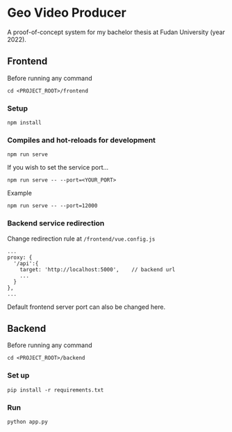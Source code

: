 # Geo Video Producer
A proof-of-concept system for my bachelor thesis at Fudan University (year 2022).

## Frontend

Before running any command
```
cd <PROJECT_ROOT>/frontend
```

### Setup
```
npm install
```

### Compiles and hot-reloads for development
```
npm run serve
```

If you wish to set the service port...
```
npm run serve -- --port=<YOUR_PORT>
```
Example
```
npm run serve -- --port=12000
```

### Backend service redirection
Change redirection rule at `/frontend/vue.config.js`
```
...
proxy: {
  '/api':{
    target: 'http://localhost:5000',    // backend url
    ...
  }
},
...
```
Default frontend server port can also be changed here.

## Backend

Before running any command
```
cd <PROJECT_ROOT>/backend
```
### Set up
```
pip install -r requirements.txt
```

### Run
```
python app.py
```
